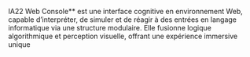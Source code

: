 IA22 Web Console** est une interface cognitive en environnement Web, capable d’interpréter, de simuler et de réagir à des entrées en langage informatique via une structure modulaire. Elle fusionne logique algorithmique et perception visuelle, offrant une expérience immersive unique
